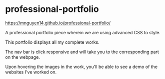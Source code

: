 # professional-portfolio
https://mnguyen14.github.io/professional-portfolio/

A professional portfolio piece wherein we are using advanced CSS to style.

This portfolio displays all my complete works.

The nav bar is click responsive and will take you to the corresponding part on the webpage.

Upon hovering the images in the work, you'll be able to see a demo of the websites I've worked on.
